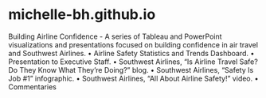 # michelle-bh.github.io
Building Airline Confidence - A series of Tableau and PowerPoint visualizations and presentations focused on building confidence in air travel and Southwest Airlines.
•	Airline Safety Statistics and Trends Dashboard.
•	Presentation to Executive Staff.
•	Southwest Airlines, “Is Airline Travel Safe?  Do They Know What They’re Doing?” blog.
•	Southwest Airlines, “Safety Is Job #1” infographic.
•	Southwest Airlines, “All About Airline Safety!” video.
•	Commentaries
